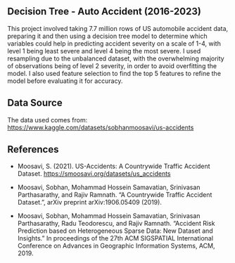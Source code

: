 ## **Decision Tree - Auto Accident (2016-2023)**

This project involved taking 7.7 million rows of US automobile accident data, preparing it and then using a decision tree model to determine which variables could help in predicting accident severity on a scale of 1-4, with level 1 being least severe and level 4 being the most severe. I used resampling due to the unbalanced dataset, with the overwhelming majority of observations being of level 2 severity, in order to avoid overfitting the model. I also used feature selection to find the top 5 features to refine the model before evaluating it for accuracy.

## **Data Source**

The data used comes from: https://www.kaggle.com/datasets/sobhanmoosavi/us-accidents

## **References**

* Moosavi, S. (2021). US-Accidents: A Countrywide Traffic Accident Dataset. https://smoosavi.org/datasets/us_accidents 

* Moosavi, Sobhan, Mohammad Hossein Samavatian, Srinivasan Parthasarathy, and Rajiv Ramnath. “A Countrywide Traffic Accident Dataset.”, arXiv preprint arXiv:1906.05409 (2019).

* Moosavi, Sobhan, Mohammad Hossein Samavatian, Srinivasan Parthasarathy, Radu Teodorescu, and Rajiv Ramnath. “Accident Risk Prediction based on Heterogeneous Sparse Data: New Dataset and Insights.” In proceedings of the 27th ACM SIGSPATIAL International Conference on Advances in Geographic Information Systems, ACM, 2019.
